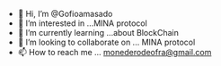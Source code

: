 - 👋 Hi, I’m @Gofioamasado
- 👀 I’m interested in ...MINA protocol
- 🌱 I’m currently learning ...about BlockChain 
- 💞️ I’m looking to collaborate on ... MINA protocol
- 📫 How to reach me ... monederodeofra@gmail.com 

<!---
Gofioamasado/Gofioamasado is a ✨ special ✨ repository because its `README.md` (this file) appears on your GitHub profile.
You can click the Preview link to take a look at your changes.
--->
